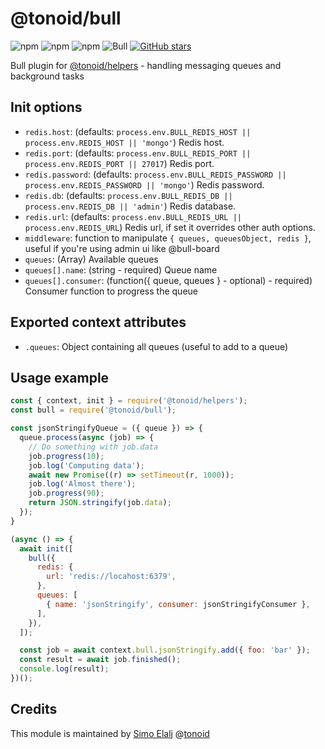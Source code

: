 # @tonoid/bull

![npm](https://img.shields.io/npm/dt/@tonoid/bull.svg) ![npm](https://img.shields.io/npm/v/@tonoid/bull.svg) ![npm](https://img.shields.io/npm/l/@tonoid/bull.svg) ![Bull](https://img.shields.io/david/melalj/tonoid-bull.svg)
[![GitHub stars](https://img.shields.io/github/stars/melalj/tonoid-bull.svg?style=social&label=Star&maxAge=2592003)](https://github.com/melalj/tonoid-bull)

Bull plugin for [@tonoid/helpers](https://github.com/melalj/tonoid-helpers) - handling messaging queues and background tasks

## Init options

- `redis.host`: (defaults: `process.env.BULL_REDIS_HOST || process.env.REDIS_HOST || 'mongo'`) Redis host.
- `redis.port`: (defaults: `process.env.BULL_REDIS_PORT || process.env.REDIS_PORT || 27017`) Redis port.
- `redis.password`: (defaults: `process.env.BULL_REDIS_PASSWORD || process.env.REDIS_PASSWORD || 'mongo'`) Redis password.
- `redis.db`: (defaults: `process.env.BULL_REDIS_DB || process.env.REDIS_DB || 'admin'`) Redis database.
- `redis.url`: (defaults: `process.env.BULL_REDIS_URL || process.env.REDIS_URL`) Redis url, if set it overrides other auth options.
- `middleware`: function to manipulate `{ queues, queuesObject, redis }`, useful if you're using admin ui like @bull-board
- `queues`: (Array) Available queues
- `queues[].name`: (string - required) Queue name
- `queues[].consumer`: (function({ queue, queues } - optional) - required) Consumer function to progress the queue

## Exported context attributes

- `.queues`: Object containing all queues (useful to add to a queue)

## Usage example

```js
const { context, init } = require('@tonoid/helpers');
const bull = require('@tonoid/bull');

const jsonStringifyQueue = ({ queue }) => {
  queue.process(async (job) => {
    // Do something with job.data
    job.progress(10);
    job.log('Computing data');
    await new Promise((r) => setTimeout(r, 1000));
    job.log('Almost there');
    job.progress(90);
    return JSON.stringify(job.data);
  });
}

(async () => {
  await init([
    bull({
      redis: {
        url: 'redis://locahost:6379',
      },
      queues: [
        { name: 'jsonStringify', consumer: jsonStringifyConsumer },
      ],
    }),
  ]);

  const job = await context.bull.jsonStringify.add({ foo: 'bar' });
  const result = await job.finished();
  console.log(result);
})();

```

## Credits

This module is maintained by [Simo Elalj](https://twitter.com/simoelalj) @[tonoid](https://www.tonoid.com)
